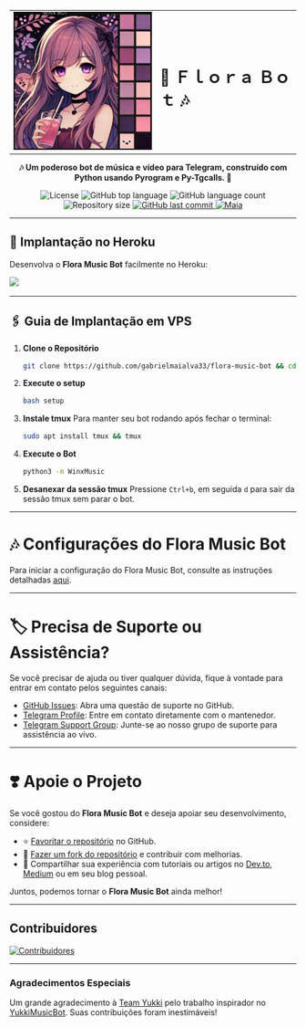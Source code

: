 <table>
  <tr>
    <td><img src="./assets/start_img_2.png" alt="TypeScript" width="300"></td>
    <td><h1>🎵 Ｆｌｏｒａ Ｂｏｔ 🎶</h1></td>
  </tr>
</table>

<p align="center">
    <strong>🎶 Um poderoso bot de música e vídeo para Telegram, construído com Python usando Pyrogram e Py-Tgcalls. 🚀</strong>
</p>

<p align="center">
  <img src="https://img.shields.io/github/license/gabrielmaialva33/flora-music-bot?color=00b8d3?style=flat&logo=appveyor" alt="License" />
  <img src="https://img.shields.io/github/languages/top/gabrielmaialva33/flora-music-bot?style=flat&logo=appveyor" alt="GitHub top language" >
  <img src="https://img.shields.io/github/languages/count/gabrielmaialva33/flora-music-bot?style=flat&logo=appveyor" alt="GitHub language count" >
  <img src="https://img.shields.io/github/repo-size/gabrielmaialva33/flora-music-bot?style=flat&logo=appveyor" alt="Repository size" >
  <a href="https://github.com/gabrielmaialva33/flora-music-bot/commits/master">
    <img src="https://img.shields.io/github/last-commit/gabrielmaialva33/flora-music-bot?style=flat&logo=appveyor" alt="GitHub last commit" >
    <img src="https://img.shields.io/badge/made%20by-Maia-15c3d6?style=flat&logo=appveyor" alt="Maia" >  
  </a>
</p>

---

## 🚀 Implantação no Heroku

Desenvolva o **Flora Music Bot** facilmente no Heroku:

<a href="https://dashboard.heroku.com/new?template=https://github.com/gabrielmaialva33/flora-music-bot"><img src="https://img.shields.io/badge/Deploy%20To%20Heroku-red?style=for-the-badge&logo=heroku" width="200"/></a>

---

## 🖇️ Guia de Implantação em VPS

1. **Clone o Repositório**
   ```bash
   git clone https://github.com/gabrielmaialva33/flora-music-bot && cd flora-music-bot
   ```

2. **Execute o setup**
   ```bash
   bash setup
   ```

3. **Instale tmux**
   Para manter seu bot rodando após fechar o terminal:
   ```bash
   sudo apt install tmux && tmux
   ```

4. **Execute o Bot**
   ```bash
   python3 -m WinxMusic
   ```

5. **Desanexar da sessão tmux**
   Pressione `Ctrl+b`, em seguida `d` para sair da sessão tmux sem parar o bot.

___

# 🎶 Configurações do Flora Music Bot

Para iniciar a configuração do Flora Music Bot, consulte as instruções
detalhadas [aqui](https://github.com/gabrielmaialva33/flora-music-bot/blob/main/config/README.pt.md).

---

# 🏷 Precisa de Suporte ou Assistência?

Se você precisar de ajuda ou tiver qualquer dúvida, fique à vontade para entrar em contato pelos seguintes canais:

- [GitHub Issues](https://github.com/gabrielmaialva33/flora-music-bot/issues/new?assignees=&labels=question&title=support%3A+&body=%23+Support+Question):
  Abra uma questão de suporte no GitHub.
- [Telegram Profile](https://t.me/mrootx): Entre em contato diretamente com o mantenedor.
- [Telegram Support Group](https://t.me/winxmusicsupport): Junte-se ao nosso grupo de suporte para assistência ao vivo.

---

# ❣️ Apoie o Projeto

Se você gostou do **Flora Music Bot** e deseja apoiar seu desenvolvimento, considere:

- ⭐ [Favoritar o repositório](https://github.com/gabrielmaialva33/flora-music-bot) no GitHub.
- 🍴 [Fazer um fork do repositório](https://github.com/gabrielmaialva33/flora-music-bot) e contribuir com melhorias.
- 📝 Compartilhar sua experiência com tutoriais ou artigos no [Dev.to](https://dev.to/), [Medium](https://medium.com/) ou
  em seu blog pessoal.

Juntos, podemos tornar o **Flora Music Bot** ainda melhor!

---

## Contribuidores

[![Contribuidores](https://contrib.nn.ci/api?repo=gabrielmaialva33/flora-music-bot&radius=100)](https://github.com/gabrielmaialva33/flora-music-bot/graphs/contributors)

---

### Agradecimentos Especiais

Um grande agradecimento à [Team Yukki](https://github.com/TeamYukki) pelo trabalho inspirador
no [YukkiMusicBot](https://github.com/TeamYukki/YukkiMusicBot). Suas contribuições foram inestimáveis!